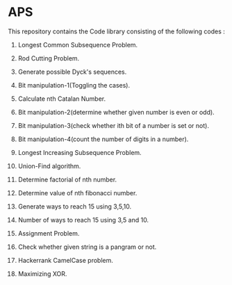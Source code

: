# APS
This repository contains the Code library consisting of the following codes :

1. Longest Common Subsequence Problem.

2. Rod Cutting Problem.

3. Generate possible Dyck's sequences.

4. Bit manipulation-1(Toggling the cases).

5. Calculate nth Catalan Number.

6. Bit manipulation-2(determine whether given number is even or odd).

7. Bit manipulation-3(check whether ith bit of a number is set or not).

8. Bit manipulation-4(count the number of digits in a number).

9. Longest Increasing Subsequence Problem.

10. Union-Find algorithm.

11. Determine factorial of nth number.

12. Determine value of nth fibonacci number.

13. Generate ways to reach 15 using 3,5,10.

14. Number of ways to reach 15 using 3,5 and 10.

15. Assignment Problem.

16. Check whether given string is a pangram or not.

17. Hackerrank CamelCase problem.

18. Maximizing XOR. 

